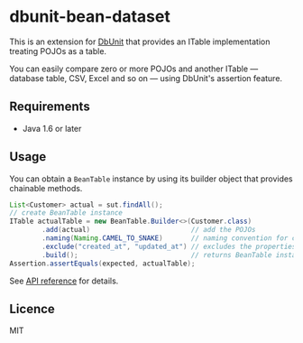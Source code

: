 # dbunit-bean-dataset

This is an extension for [DbUnit](http://dbunit.sourceforge.net/) that provides an ITable implementation treating POJOs as a table.

You can easily compare zero or more POJOs and another ITable — database table, CSV, Excel and so on — using DbUnit's assertion feature.

## Requirements

- Java 1.6 or later

## Usage

You can obtain a `BeanTable` instance by using its builder object that provides chainable methods.

```java
List<Customer> actual = sut.findAll();
// create BeanTable instance
ITable actualTable = new BeanTable.Builder<>(Customer.class)
        .add(actual)                         // add the POJOs
        .naming(Naming.CAMEL_TO_SNAKE)       // naming convention for columns
        .exclude("created_at", "updated_at") // excludes the properties
        .build();                            // returns BeanTable instance
Assertion.assertEquals(expected, actualTable);
```

See [API reference](https://sciencesakura.github.io/dbunit-bean-dataset/) for details.

## Licence

MIT
